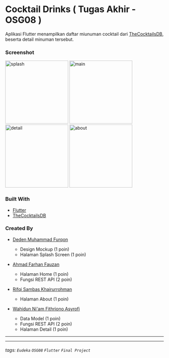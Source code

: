 # Cocktail Drinks ( Tugas Akhir - OSG08 )
Aplikasi Flutter menampilkan daftar miunuman cocktail dari [TheCocktailsDB](https://www.thecocktaildb.com/api.php), beserta detail minuman tersebut.

### Screenshot
<!-- ![ESPN Mobile App](https://cdn.vox-cdn.com/thumbor/5ZRASaKMcOSnBZ8FxORHlSIjX8k=/12x0:1237x817/920x613/filters:focal(12x0:1237x817):format(webp)/cdn.vox-cdn.com/uploads/chorus_image/image/47789201/iPhone_Screenshot.0.0.jpg "source: theverge.com") -->
<img src="https://i.ibb.co/1JGDRv3/photo6073381260794898758.jpg" alt="splash" width="200"/>
<img src="https://i.ibb.co/1vQ73KY/photo6073381260794898759.jpg" alt="main" width="200"/>
<img src="https://i.ibb.co/jf4mT8n/photo6073394459229399963.jpg" alt="detail" width="200"/>
<img src="https://i.ibb.co/VpK0S1V/photo6073381260794898772.jpg" alt="about" width="200"/>

### Built With
- [Flutter](https://flutter.dev)
- [TheCocktailsDB](https://www.thecocktaildb.com/api.php)

### Created By
- [Deden Muhammad Furqon](https://github.com/furqoncreative)
    - Design Mockup (1 poin)
    - Halaman Splash Screen (1 poin)
- [Ahmad Farhan Fauzan](https://github.com/farhan0x1)
    - Halaman Home (1 poin)
    - Fungsi REST API (2 poin)

- [Rifqi Sambas Khairurrohman](https://github.com/RifqiSambas)
    - Halaman About (1 poin)

- [Wahidun Ni'am Fithriono Asyrofi](https://github.com/iamwahid)
    - Data Model (1 poin)
    - Fungsi REST API (2 poin)
    - Halaman Detail (1 poin)
---

<!-- ### Online Study Group Eudeka!
Salah satu program dari [**Eudeka!**](https://www.eudeka.id) untuk belajar secara _full online_ via Whatsapp/Telegram dan Google Classroom, dengan para praktisi handal di bidangnya. Selain itu juga kamu dapat berkesempatan untuk memperluas koneksimu dengan peserta lain.

### OSG05 - Flutter Basic
Dengan jangka waktu lebih kurang 2 bulan, peserta diharapkan dapat mengenal dan membuat aplikasi simple Flutter dengan menggunakan data dari internet (API).

### Cara Mendaftar Online Study Group
Untuk pendaftaran kelas selanjutnya, silahkan kunjungi atau hubungi kami di dawah ini.

### Info Lebih Lengkap
Website : [www.eudeka.id](https://www.eudeka.id)  
Twitter: [@EudekaID](https://twitter.com/EudekaID)  
Telegram : [@eudekainfo](https://t.me/eudekainfo)  
Instagram : [@eudeka.id](https://instagram.com/eudeka.id)  
WhatsApp : [0895351577557](https://wa.me/62895351577557)  
Email : [info@eudeka.id](mailto:info@eudeka.id)   -->

---

###### tags: `Eudeka` `OSG08` `Flutter` `Final Project`
